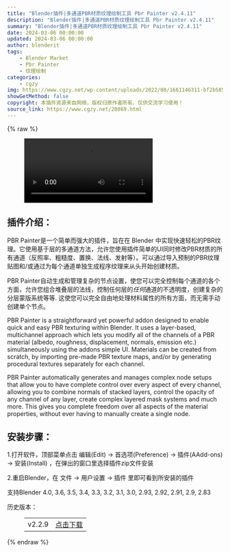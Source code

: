 ```yaml
---
title: "Blender插件|多通道PBR材质纹理绘制工具 Pbr Painter v2.4.11"
description: "Blender插件|多通道PBR材质纹理绘制工具 Pbr Painter v2.4.11"
summary: "Blender插件|多通道PBR材质纹理绘制工具 Pbr Painter v2.4.11"
date: 2024-03-06 00:00:00
updated: 2024-03-06 00:00:00
author: blenderit
tags: 
    - Blender Market
    - Pbr Painter
    - 纹理绘制
categories:
    - cgzy
img: https://www.cgzy.net/wp-content/uploads/2022/08/1661146311-bf2b585aaeb7a04.jpg
showGetMethod: false
copyright: 本插件资源来自网络，版权归原作者所有，仅供交流学习使用！
source_link: https://www.cgzy.net/20869.html
---
```


{% raw %}
<figure class="wp-block-video aligncenter"><video controls src="https://cloud.video.taobao.com/play/u/717183932/p/1/e/6/t/1/374599427320.mp4"></video></figure><div class="wp-block-pandastudio-title"><div class="title_style_01"><h2 id="h2-0">插件介绍：</h2></div></div><p class="is-style-text-indent-2em">PBR Painter是一个简单而强大的插件，旨在在 Blender 中实现快速轻松的PBR纹理。它使用基于层的多通道方法，允许您使用插件简单的UI同时修改PBR材质的所有通道（反照率、粗糙度、置换、法线、发射等）。可以通过导入预制的PBR纹理贴图和/或通过为每个通道单独生成程序纹理来从头开始创建材质。</p><p class="is-style-text-indent-2em">PBR Painter自动生成和管理复杂的节点设置，使您可以完全控制每个通道的各个方面，允许您组合堆叠层的法线，控制任何层的<em>任何</em>通道的不透明度，创建复杂的分层蒙版系统等等. 这使您可以完全自由地处理材料属性的所有方面，而无需手动创建单个节点。</p><p>PBR Painter is a straightforward yet powerful addon designed to enable quick and easy PBR texturing within Blender. It uses a layer-based, multichannel approach which lets you modify all of the channels of a PBR material (albedo, roughness, displacement, normals, emission etc.) simultaneously using the addons simple UI. Materials can be created from scratch, by importing pre-made PBR texture maps, and/or by generating procedural textures separately for each channel.</p><p>PBR Painter automatically generates and manages complex node setups that allow you to have complete control over every aspect of every channel, allowing you to combine normals of stacked layers, control the opacity of any channel of any layer, create complex layered mask systems and much more. This gives you complete freedom over all aspects of the material properties, without ever having to manually create a single node.</p><div class="wp-block-pandastudio-title"><div class="title_style_01"><h2 id="h2-1">安装步骤：</h2></div></div><p>1.打开软件，顶部菜单点击 编辑(Edit) → 首选项(Preference) → 插件(AAdd-ons) → 安装(Install) ，在弹出的窗口里选择插件zip文件安装</p><p>2.重启Blender，在 文件 → 用户设置 → 插件 里即可看到所安装的插件</p><div class="wp-block-pandastudio-tips"><div class="tip success "><p>支持Blender 4.0, 3.6, 3.5, 3.4, 3.3, 3.2, 3.1, 3.0, 2.93, 2.92, 2.91, 2.9, 2.83</p>
</div></div><div class="wp-block-pandastudio-title"><div class="title_style_01"><p>历史版本：</p></div></div><figure class="wp-block-table has-medium-font-size"><table><tbody><tr><td>v2.2.9</td><td><a href="https://www.cgzy.net/go?_=7137176e51aHR0cHM6Ly9wYW4uYmFpZHUuY29tL3MvMXRHWlh4azBydEdPNm1Bb1VhcmtaclE%2FcHdkPWVlbm0%3D" target="_blank">点击下载</a></td></tr></tbody></table></figure>
<div style="display: none">cgzy</div>
{% endraw %}